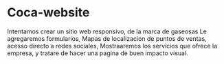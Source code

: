 # Coca-website

Intentamos crear un sitio web responsivo, de la marca de gaseosas
Le agregaremos formularios, Mapas de localizacion de puntos de ventas, acesso directo a redes sociales, 
Mostraaremos los servicios que ofrece la empresa, y tratare de hacer una pagina de buen impacto visual. 
